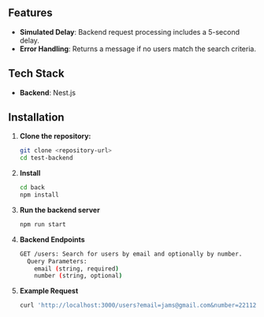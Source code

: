 ## Features

- **Simulated Delay**: Backend request processing includes a 5-second delay.
- **Error Handling**: Returns a message if no users match the search criteria.

## Tech Stack

- **Backend**: Nest.js

## Installation

1. **Clone the repository:**

   ```bash
   git clone <repository-url>
   cd test-backend
   ```

2. **Install**

   ```bash
   cd back
   npm install
   ```

3. **Run the backend server**

   ```bash
   npm run start
   ```

4. **Backend Endpoints**

   ```bash
   GET /users: Search for users by email and optionally by number.
     Query Parameters:
       email (string, required)
       number (string, optional)
   ```

5. **Example Request**

   ```bash
   curl 'http://localhost:3000/users?email=jams@gmail.com&number=221122'
   ```
